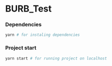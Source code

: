 # BURB_Test

### Dependencies

```sh
yarn # for instaling dependencies
```
### Project start

```sh
yarn start # for running project on localhost
```